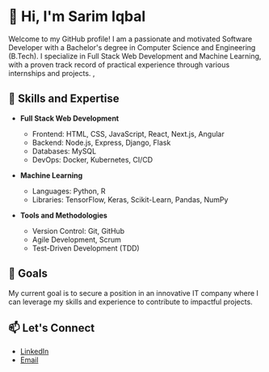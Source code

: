 # 👋 Hi, I'm Sarim Iqbal

Welcome to my GitHub profile! I am a passionate and motivated Software Developer with a Bachelor's degree in Computer Science and Engineering (B.Tech). I specialize in Full Stack Web Development and 
Machine Learning, with a proven track record of practical experience through various internships and projects.
,
## 🚀 Skills and Expertise

- **Full Stack Web Development**
  - Frontend: HTML, CSS, JavaScript, React, Next.js, Angular
  - Backend: Node.js, Express, Django, Flask
  - Databases: MySQL
  - DevOps: Docker, Kubernetes, CI/CD

- **Machine Learning**
  - Languages: Python, R
  - Libraries: TensorFlow, Keras, Scikit-Learn, Pandas, NumPy

- **Tools and Methodologies**
  - Version Control: Git, GitHub
  - Agile Development, Scrum
  - Test-Driven Development (TDD)


 ## 🎯 Goals
My current goal is to secure a position in an innovative IT company where I can leverage my skills and experience to contribute to impactful projects.

## 📫 Let's Connect
- [LinkedIn](https://www.linkedin.com/in/sarim-iqbal-0a483a219/)
- [Email](sarimiqbal705@gmail.com)
  




